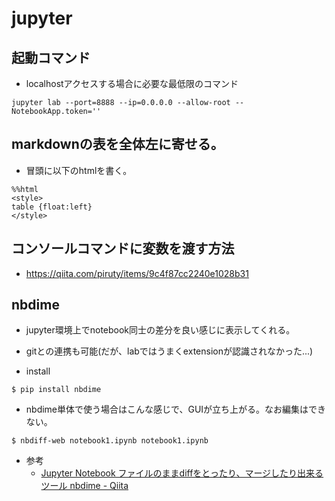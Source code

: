 # jupyter

## 起動コマンド

- localhostアクセスする場合に必要な最低限のコマンド

```shell
jupyter lab --port=8888 --ip=0.0.0.0 --allow-root --NotebookApp.token=''
```

## markdownの表を全体左に寄せる。

- 冒頭に以下のhtmlを書く。
```
%%html
<style>
table {float:left}
</style>
```

## コンソールコマンドに変数を渡す方法

- https://qiita.com/piruty/items/9c4f87cc2240e1028b31

## nbdime

* jupyter環境上でnotebook同士の差分を良い感じに表示してくれる。
* gitとの連携も可能(だが、labではうまくextensionが認識されなかった...)

* install
```
$ pip install nbdime
```

* nbdime単体で使う場合はこんな感じで、GUIが立ち上がる。なお編集はできない。
```
$ nbdiff-web notebook1.ipynb notebook1.ipynb
```

* 参考
  * [Jupyter Notebook ファイルのままdiffをとったり、マージしたり出来るツール nbdime - Qiita](https://qiita.com/nannoki/items/490c8d999ed400f78197)